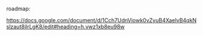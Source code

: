 roadmap: 

https://docs.google.com/document/d/1Cch7UdnViowk0vZyuB4XaelvB4qkNslzaut8ilrLgK8/edit#heading=h.vwz1xb8eu98w
